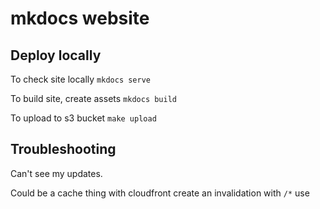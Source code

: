 # mkdocs website

## Deploy locally

To check site locally
`mkdocs serve`

To build site, create assets
`mkdocs build`

To upload to s3 bucket
`make upload`

## Troubleshooting

Can't see my updates.

Could be a cache thing with cloudfront create an invalidation with `/*` use 


